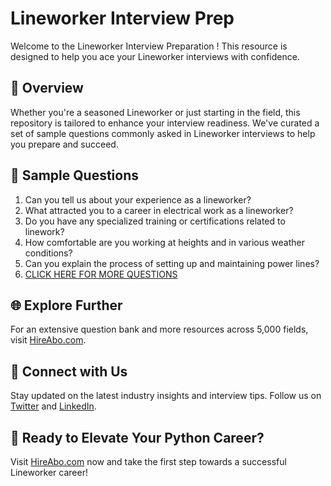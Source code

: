 # Lineworker Interview Prep

Welcome to the Lineworker Interview Preparation ! This resource is designed to help you ace your Lineworker interviews with confidence.

## 🚀 Overview

Whether you're a seasoned Lineworker or just starting in the field, this repository is tailored to enhance your interview readiness. We've curated a set of sample questions commonly asked in Lineworker interviews to help you prepare and succeed.

## 📝 Sample Questions

1. Can you tell us about your experience as a lineworker?
2. What attracted you to a career in electrical work as a lineworker?
3. Do you have any specialized training or certifications related to linework?
4. How comfortable are you working at heights and in various weather conditions?
5. Can you explain the process of setting up and maintaining power lines?
6. [CLICK HERE FOR MORE QUESTIONS](https://hireabo.com/job/12_1_7/Lineworker)

## 🌐 Explore Further

For an extensive question bank and more resources across 5,000 fields, visit [HireAbo.com](https://www.hireabo.com).

## 📱 Connect with Us

Stay updated on the latest industry insights and interview tips. Follow us on [Twitter](https://twitter.com/hireabo) and [LinkedIn](https://www.linkedin.com/in/hire-abo-3609972a8/).

## 🚀 Ready to Elevate Your Python Career?

Visit [HireAbo.com](https://www.hireabo.com) now and take the first step towards a successful Lineworker career!